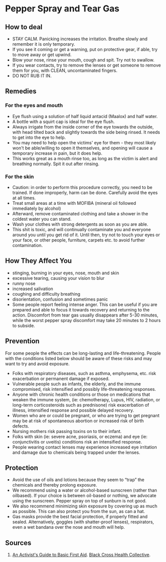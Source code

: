 # Pepper Spray and Tear Gas
## How to deal
- STAY CALM. Panicking increases the irritation. Breathe slowly and remember it is only temporary.
- If you see it coming or get a warning, put on protective gear, if able, try to move away or get upwind.
- Blow your nose, rinse your mouth, cough and spit. Try not to swallow.
- If you wear contacts, try to remove the lenses or get someone to remove them for you, with CLEAN, uncontaminated fingers.
- DO NOT RUB IT IN.
## Remedies
### For the eyes and mouth
- Eye flush using a solution of half liquid antacid (Maalox) and half water.
- A bottle with a squirt cap is ideal for the eye flush.
- Always irrigate from the inside corner of the eye towards the outside, with head tilted back and slightly towards the side being rinsed. It needs to get into the eye to help.
- You may need to help open the victims' eye for them - they most likely won't be able/willing to open it themselves, and opening will cause a temporary increase in pain, but it does help.
- This works great as a mouth rinse too, as long as the victim is alert and breathing normally. Spit it out after rinsing.
### For the skin
- Caution: in order to perform this procedure correctly, you need to be trained. If done improperly, harm can be done. Carefully avoid the eyes at all times.
- Treat small areas at a time with MOFIBA (mineral oil followed immediately by alcohol)
- Afterward, remove contaminated clothing and take a shower in the coldest water you can stand.
- Wash your clothes with strong detergents as soon as you are able.
- This shit is toxic, and will continually contaminate you and everyone around you until you get rid of it. Until then, try not to touch your eyes or your face, or other people, furniture, carpets etc. to avoid further contamination.
## How They Affect You
- stinging, burning in your eyes, nose, mouth and skin
- excessive tearing, causing your vision to blur
- runny nose
- increased salivation
- coughing and difficulty breathing
- disorientation, confusion and sometimes panic
- Some people report feeling intense anger. This can be useful if you are prepared and able to focus it towards recovery and returning to the action.
Discomfort from tear gas usually disappears after 5-30 minutes, while the worst pepper spray discomfort may take 20 minutes to 2 hours to subside.
## Prevention
For some people the effects can be long-lasting and life-threatening. People with the conditions listed below should be aware of these risks and may want to try and avoid exposure.
- Folks with respiratory diseases, such as asthma, emphysema, etc. risk exacerbation or permanent damage if exposed.
- Vulnerable people such as infants, the elderly, and the immune compromised, risk intensified and possibly life-threatening responses.
- Anyone with chronic health conditions or those on medications that weaken the immune system, (ie: chemotherapy, Lupus, HIV, radiation, or long-term corticosteroids such as prednisone) risk exacerbation of illness, intensified response and possible delayed recovery.
- Women who are or could be pregnant, or who are trying to get pregnant may be at risk of spontaneous abortion or increased risk of birth defects.
- Nursing mothers risk passing toxins on to their infant.
- Folks with skin (ie: severe acne, psoriasis, or eczema) and eye (ie: conjunctivitis or uveitis) conditions risk an intensified response.
- People wearing contact lenses may experience increased eye irritation and damage due to chemicals being trapped under the lenses.
## Protection
- Avoid the use of oils and lotions because they seem to “trap” the chemicals and thereby prolong exposure.
- We recommend using a water or alcohol-based sunscreen (rather than oilbased). If your choice is between oil-based or nothing, we advocate using the sunscreen. Pepper spray on top of sunburn is not good.
- We also recommend minimizing skin exposure by covering up as much as possible. This can also protect you from the sun, as can a hat.
- Gas masks provide the best facial protection, if properly fitted and sealed. Alternatively, goggles (with shatter-proof lenses), respirators, even a wet bandana over the nose and mouth will help.
## Sources
1. [An Activist's Guide to Basic First Aid](first-aid.pdf). [Black Cross Health Collective](blackcrosscollective.org).
